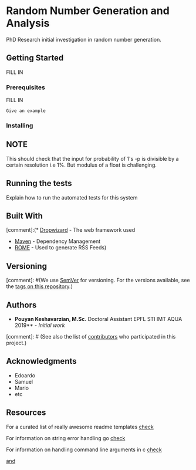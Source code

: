 # Random Number Generation and Analysis

PhD Research initial investigation in random number generation.

## Getting Started

FILL IN

### Prerequisites

FILL IN

```
Give an example
```

### Installing

## NOTE

This should check that the input for probability of 1's -p is divisible by a certain resolution i.e 1%. But modulus of a float is challenging.

## Running the tests

Explain how to run the automated tests for this system

## Built With

[comment]:(* [Dropwizard](http://www.dropwizard.io/1.0.2/docs/) - The web framework used
* [Maven](https://maven.apache.org/) - Dependency Management
* [ROME](https://rometools.github.io/rome/) - Used to generate RSS Feeds)

## Versioning

[comment]: #(We use [SemVer](http://semver.org/) for versioning. For the versions available, see the [tags on this repository](https://github.com/your/project/tags).)

## Authors

* **Pouyan Keshavarzian, M.Sc.**
Doctoral Assistant EPFL STI IMT AQUA 2019** - *Initial work*

[comment]: # (See also the list of [contributors](https://github.com/your/project/contributors) who participated in this project.)

## Acknowledgments

* Edoardo
* Samuel
* Mario
* etc

## Resources
For a curated list of really awesome readme templates [check](https://github.com/matiassingers/awesome-readme)

For information on string error handling go [check](https://www.tutorialspoint.com/cprogramming/c_error_handling.htm)

For information on handling command line arguments in c [check](https://www.geeksforgeeks.org/command-line-arguments-in-c-cpp/)

[and](http://courses.cms.caltech.edu/cs11/material/c/mike/misc/cmdline_args.html)
